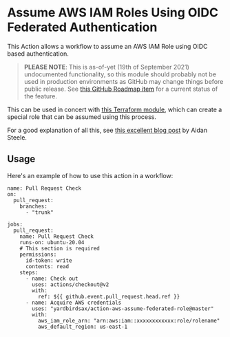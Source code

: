 # Assume AWS IAM Roles Using OIDC Federated Authentication

This Action allows a workflow to assume an AWS IAM Role using OIDC based authentication.

> **PLEASE NOTE**: This is as-of-yet (19th of September 2021) undocumented functionality, so this module should probably not be used in production environments as GitHub may change things before public release. See [this GitHub Roadmap item](https://github.com/github/roadmap/issues/249) for a current status of the feature.

This can be used in concert with [this Terraform module](https://github.com/yardbirdsax/terraform-aws-github-action-federated-role), which can create a special role that can be assumed using this process.

For a good explanation of all this, see [this excellent blog post](https://awsteele.com/blog/2021/09/15/aws-federation-comes-to-github-actions.html) by Aidan Steele.

## Usage

Here's an example of how to use this action in a workflow:

```
name: Pull Request Check
on:
  pull_request:
    branches:
      - "trunk"

jobs:
  pull_request:
    name: Pull Request Check
    runs-on: ubuntu-20.04
    # This section is required
    permissions:
      id-token: write
      contents: read
    steps:
      - name: Check out
        uses: actions/checkout@v2
        with:
          ref: ${{ github.event.pull_request.head.ref }}
      - name: Acquire AWS credentials
        uses: "yardbirdsax/action-aws-assume-federated-role@master"
        with:
          aws_iam_role_arn: "arn:aws:iam::xxxxxxxxxxxx:role/rolename"
          aws_default_region: us-east-1
```